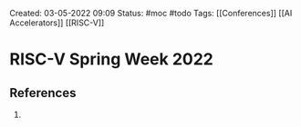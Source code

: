 Created: 03-05-2022 09:09
Status: #moc #todo 
Tags: [[Conferences]] [[AI Accelerators]] [[RISC-V]]

# RISC-V Spring Week 2022

## References
1. 